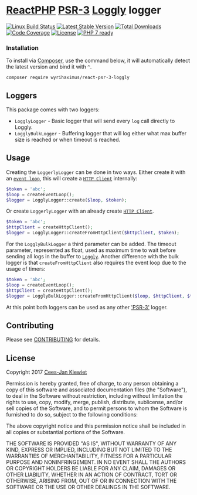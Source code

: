 # [ReactPHP](http://reactphp.org/) [PSR-3](http://www.php-fig.org/psr/psr-3/) [Loggly](https://www.loggly.com/) logger

[![Linux Build Status](https://travis-ci.org/WyriHaximus/reactphp-psr-3-loggly.png)](https://travis-ci.org/WyriHaximus/reactphp-psr-3-loggly)
[![Latest Stable Version](https://poser.pugx.org/WyriHaximus/react-psr-3-loggly/v/stable.png)](https://packagist.org/packages/WyriHaximus/react-psr-3-loggly)
[![Total Downloads](https://poser.pugx.org/WyriHaximus/react-psr-3-loggly/downloads.png)](https://packagist.org/packages/WyriHaximus/react-psr-3-loggly/stats)
[![Code Coverage](https://scrutinizer-ci.com/g/WyriHaximus/reactphp-psr-3-loggly/badges/coverage.png?b=master)](https://scrutinizer-ci.com/g/WyriHaximus/reactphp-psr-3-loggly/?branch=master)
[![License](https://poser.pugx.org/WyriHaximus/react-psr-3-loggly/license.png)](https://packagist.org/packages/wyrihaximus/react-psr-3-loggly)
[![PHP 7 ready](http://php7ready.timesplinter.ch/WyriHaximus/reactphp-psr-3-loggly/badge.svg)](https://travis-ci.org/WyriHaximus/reactphp-psr-3-loggly)

### Installation ###

To install via [Composer](http://getcomposer.org/), use the command below, it will automatically detect the latest version and bind it with `^`.

```
composer require wyrihaximus/react-psr-3-loggly 
```

## Loggers

This package comes with two loggers:

* `LogglyLogger` - Basic logger that will send every `log` call directly to Loggly.
* `LogglyBulkLogger` - Buffering logger that will log either what max buffer size is reached or when timeout is reached.

## Usage

Creating the `LoggerlyLogger` can be done in two ways. Either create it with an [`event loop`](https://github.com/reactphp/event-loop), this will create a [`HTTP Client`](https://github.com/reactphp/http-client) internally:

```php
$token = 'abc';
$loop = createEventLoop();
$logger = LogglyLogger::create($loop, $token);
```

Or create `LoggerlyLogger` with an already create [`HTTP Client`](https://github.com/reactphp/http-client).

```php
$token = 'abc';
$httpClient = createHttpClient();
$logger = LogglyLogger::createFromHttpClient($httpClient, $token);
```

For the `LogglyBulkLogger` a third parameter can be added. The timeout parameter, represented as float, used as maximum time to wait before sending all logs in the buffer to [`Loggly`](https://www.loggly.com/). Another difference with the bulk logger is that `createFromHttpClient` also requires the event loop due to the usage of timers:

```php
$token = 'abc';
$loop = createEventLoop();
$httpClient = createHttpClient();
$logger = LogglyBulkLogger::createFromHttpClient($loop, $httpClient, $token, 12.3);
```

At this point both loggers can be used as any other ['PSR-3'](http://www.php-fig.org/psr/psr-3/) logger. 

## Contributing ##

Please see [CONTRIBUTING](CONTRIBUTING.md) for details.

## License ##

Copyright 2017 [Cees-Jan Kiewiet](http://wyrihaximus.net/)

Permission is hereby granted, free of charge, to any person
obtaining a copy of this software and associated documentation
files (the "Software"), to deal in the Software without
restriction, including without limitation the rights to use,
copy, modify, merge, publish, distribute, sublicense, and/or sell
copies of the Software, and to permit persons to whom the
Software is furnished to do so, subject to the following
conditions:

The above copyright notice and this permission notice shall be
included in all copies or substantial portions of the Software.

THE SOFTWARE IS PROVIDED "AS IS", WITHOUT WARRANTY OF ANY KIND,
EXPRESS OR IMPLIED, INCLUDING BUT NOT LIMITED TO THE WARRANTIES
OF MERCHANTABILITY, FITNESS FOR A PARTICULAR PURPOSE AND
NONINFRINGEMENT. IN NO EVENT SHALL THE AUTHORS OR COPYRIGHT
HOLDERS BE LIABLE FOR ANY CLAIM, DAMAGES OR OTHER LIABILITY,
WHETHER IN AN ACTION OF CONTRACT, TORT OR OTHERWISE, ARISING
FROM, OUT OF OR IN CONNECTION WITH THE SOFTWARE OR THE USE OR
OTHER DEALINGS IN THE SOFTWARE.
